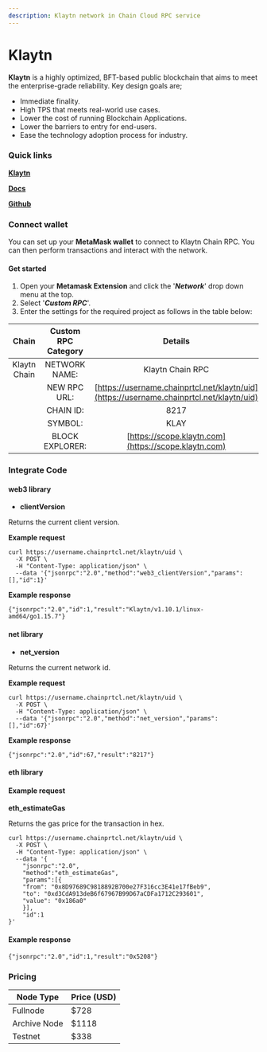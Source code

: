 ```yaml
---
description: Klaytn network in Chain Cloud RPC service
---
```


# Klaytn

**Klaytn** is a highly optimized, BFT-based public blockchain that aims to meet the enterprise-grade reliability. Key design goals are;

* Immediate finality.
* High TPS that meets real-world use cases.
* Lower the cost of running Blockchain Applications.
* Lower the barriers to entry for end-users.
* Ease the technology adoption process for industry.

### Quick links

****[**Klaytn**](https://klaytn.foundation/)****

****[**Docs**](https://docs.klaytn.foundation/)****

****[**Github**](https://github.com/klaytn)****

### Connect wallet

You can set up your **MetaMask wallet** to connect to Klaytn Chain RPC. You can then perform transactions and interact with the network.

#### Get started

1. Open your **Metamask Extension** and click the '_**Network**_' drop down menu at the top.
2. Select '_**Custom RPC**_'.
3. Enter the settings for the required project as follows in the table below:

|    Chain     | Custom RPC Category |                                      Details                                       |
| :----------: | :-----------------: | :--------------------------------------------------------------------------------: |
| Klaytn Chain |    NETWORK NAME:    |                                  Klaytn Chain RPC                                  |
|              |    NEW RPC URL:     | [https://username.chainprtcl.net/klaytn/uid](https://username.chainprtcl.net/klaytn/uid) |
|              |      CHAIN ID:      |                                        8217                                        |
|              |       SYMBOL:       |                                        KLAY                                        |
|              |   BLOCK EXPLORER:   |                [https://scope.klaytn.com](https://scope.klaytn.com)                |

### Integrate Code

#### web3 library

* **clientVersion**

Returns the current client version.

**Example request**

```
curl https://username.chainprtcl.net/klaytn/uid \
  -X POST \
  -H "Content-Type: application/json" \
  --data '{"jsonrpc":"2.0","method":"web3_clientVersion","params":[],"id":1}'
```

**Example response**

```
{"jsonrpc":"2.0","id":1,"result":"Klaytn/v1.10.1/linux-amd64/go1.15.7"}
```

#### net library

* **net\_version**

Returns the current network id.

**Example request**

```
curl https://username.chainprtcl.net/klaytn/uid \
  -X POST \
  -H "Content-Type: application/json" \
  --data '{"jsonrpc":"2.0","method":"net_version","params":[],"id":67}'
```

**Example response**

```
{"jsonrpc":"2.0","id":67,"result":"8217"}
```

#### eth library

#### Example request

**eth\_estimateGas**

Returns the gas price for the transaction in hex.

```
curl https://username.chainprtcl.net/klaytn/uid \
  -X POST \
  -H "Content-Type: application/json" \
  --data '{
    "jsonrpc":"2.0",
    "method":"eth_estimateGas",
    "params":[{
    "from": "0x8D97689C9818892B700e27F316cc3E41e17fBeb9",
    "to": "0xd3CdA913deB6f67967B99D67aCDFa1712C293601",
    "value": "0x186a0"
    }],
    "id":1
}'
```

#### Example response

```
{"jsonrpc":"2.0","id":1,"result":"0x5208"}
```

### Pricing

| Node Type             | Price (USD)          |
| --------------------- | ---------------------|
| Fullnode              | $728                 |
| Archive Node          | $1118                |
| Testnet               | $338                 |